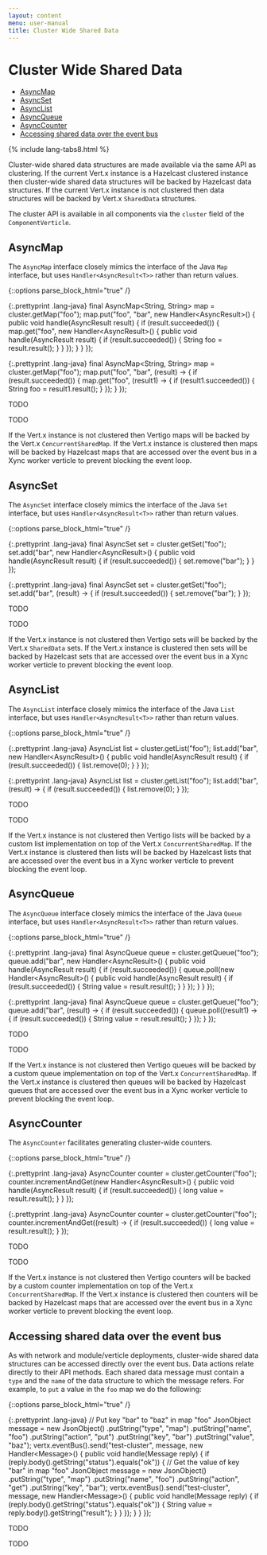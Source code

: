 ```yaml
---
layout: content
menu: user-manual
title: Cluster Wide Shared Data
---
```


# Cluster Wide Shared Data

* [AsyncMap](#asyncmap)
* [AsyncSet](#asyncset)
* [AsyncList](#asynclist)
* [AsyncQueue](#asyncqueue)
* [AsyncCounter](#asynccounter)
* [Accessing shared data over the event bus](#accessing-shared-data-over-the-event-bus)

{% include lang-tabs8.html %}

Cluster-wide shared data structures are made available via the same API as clustering.
If the current Vert.x instance is a Hazelcast clustered instance then cluster-wide
shared data structures will be backed by Hazelcast data structures. If the current
Vert.x instance is not clustered then data structures will be backed by Vert.x
`SharedData` structures.

The cluster API is available in all components via the `cluster` field of the
`ComponentVerticle`.

## AsyncMap

The `AsyncMap` interface closely mimics the interface of the Java `Map` interface,
but uses `Handler<AsyncResult<T>>` rather than return values.

{::options parse_block_html="true" /}
<div class="tab-content">
<div class="tab-pane active java">
  
{:.prettyprint .lang-java}
	final AsyncMap<String, String> map = cluster.getMap("foo");
	map.put("foo", "bar", new Handler<AsyncResult<String>>() {
	  public void handle(AsyncResult<String> result) {
	    if (result.succeeded()) {
	      map.get("foo", new Handler<AsyncResult<String>>() {
	        public void handle(AsyncResult<String> result) {
	          if (result.succeeded()) {
	            String foo = result.result();
	          }
	        }
	      });
	    }
	  }
	});
	
</div>
<div class="tab-pane java8">
  
{:.prettyprint .lang-java}
	final AsyncMap<String, String> map = cluster.getMap("foo");
	map.put("foo", "bar", (result) -> {
	  if (result.succeeded()) {
	    map.get("foo", (result1) -> {
	      if (result1.succeeded()) {
	        String foo = result1.result();
	      }
	    });
	  }
	});
	
</div>
<div class="tab-pane python">
  
TODO
	
</div>
<div class="tab-pane javascript">
  
TODO
	
</div>
</div>

If the Vert.x instance is not clustered then Vertigo maps will be backed by
the Vert.x `ConcurrentSharedMap`. If the Vert.x instance is clustered then maps
will be backed by Hazelcast maps that are accessed over the event bus in a Xync
worker verticle to prevent blocking the event loop.

## AsyncSet

The `AsyncSet` interface closely mimics the interface of the Java `Set` interface,
but uses `Handler<AsyncResult<T>>` rather than return values.

{::options parse_block_html="true" /}
<div class="tab-content">
<div class="tab-pane active java">

{:.prettyprint .lang-java}
	final AsyncSet<String> set = cluster.getSet("foo");
	set.add("bar", new Handler<AsyncResult<Boolean>>() {
	  public void handle(AsyncResult<Boolean> result) {
	    if (result.succeeded()) {
	      set.remove("bar");
	    }
	  }
	});
	
</div>
<div class="tab-pane java8">
  
{:.prettyprint .lang-java}
	final AsyncSet<String> set = cluster.getSet("foo");
	set.add("bar", (result) -> {
	  if (result.succeeded()) {
	    set.remove("bar");
	  }
	});
	
</div>
<div class="tab-pane python">
  
TODO
	
</div>
<div class="tab-pane javascript">
  
TODO
	
</div>
</div>

If the Vert.x instance is not clustered then Vertigo sets will be backed by
the Vert.x `SharedData` sets. If the Vert.x instance is clustered then sets
will be backed by Hazelcast sets that are accessed over the event bus in a Xync
worker verticle to prevent blocking the event loop.

## AsyncList

The `AsyncList` interface closely mimics the interface of the Java `List` interface,
but uses `Handler<AsyncResult<T>>` rather than return values.

{::options parse_block_html="true" /}
<div class="tab-content">
<div class="tab-pane active java">

{:.prettyprint .lang-java}
	AsyncList<String> list = cluster.getList("foo");
	list.add("bar", new Handler<AsyncResult<Boolean>>() {
	  public void handle(AsyncResult<Boolean> result) {
	    if (result.succeeded()) {
	      list.remove(0);
	    }
	  }
	});
	
</div>
<div class="tab-pane java8">
  
{:.prettyprint .lang-java}
	AsyncList<String> list = cluster.getList("foo");
	list.add("bar", (result) -> {
	  if (result.succeeded()) {
	    list.remove(0);
	  }
	});
	
</div>
<div class="tab-pane python">
  
TODO
	
</div>
<div class="tab-pane javascript">
  
TODO
	
</div>
</div>

If the Vert.x instance is not clustered then Vertigo lists will be backed by
a custom list implementation on top of the Vert.x `ConcurrentSharedMap`. If the
Vert.x instance is clustered then lists will be backed by Hazelcast lists that are
accessed over the event bus in a Xync worker verticle to prevent blocking the event loop.

## AsyncQueue

The `AsyncQueue` interface closely mimics the interface of the Java `Queue` interface,
but uses `Handler<AsyncResult<T>>` rather than return values.

{::options parse_block_html="true" /}
<div class="tab-content">
<div class="tab-pane active java">

{:.prettyprint .lang-java}
	final AsyncQueue<String> queue = cluster.getQueue("foo");
	queue.add("bar", new Handler<AsyncResult<Boolean>>() {
	  public void handle(AsyncResult<Boolean> result) {
	    if (result.succeeded()) {
	      queue.poll(new Handler<AsyncResult<String>>() {
	        public void handle(AsyncResult<String> result) {
	          if (result.succeeded()) {
	            String value = result.result();
	          }
	        }
	      });
	    }
	  }
	});
	
</div>
<div class="tab-pane java8">
  
{:.prettyprint .lang-java}
	final AsyncQueue<String> queue = cluster.getQueue("foo");
	queue.add("bar", (result) -> {
	  if (result.succeeded()) {
	    queue.poll((result1) -> {
	      if (result.succeeded()) {
	        String value = result.result();
	      }
	    });
	  }
	});
	
</div>
<div class="tab-pane python">
  
TODO
	
</div>
<div class="tab-pane javascript">
  
TODO
	
</div>
</div>

If the Vert.x instance is not clustered then Vertigo queues will be backed by
a custom queue implementation on top of the Vert.x `ConcurrentSharedMap`. If the
Vert.x instance is clustered then queues will be backed by Hazelcast queues that are
accessed over the event bus in a Xync worker verticle to prevent blocking the event loop.

## AsyncCounter

The `AsyncCounter` facilitates generating cluster-wide counters.

{::options parse_block_html="true" /}
<div class="tab-content">
<div class="tab-pane active java">

{:.prettyprint .lang-java}
	AsyncCounter counter = cluster.getCounter("foo");
	counter.incrementAndGet(new Handler<AsyncResult<Long>>() {
	  public void handle(AsyncResult<Long> result) {
	    if (result.succeeded()) {
	      long value = result.result();
	    }
	  }
	});
	
</div>
<div class="tab-pane java8">
  
{:.prettyprint .lang-java}
	AsyncCounter counter = cluster.getCounter("foo");
	counter.incrementAndGet((result) -> {
	  if (result.succeeded()) {
	    long value = result.result();
	  }
	});
	
</div>
<div class="tab-pane python">
  
TODO
	
</div>
<div class="tab-pane javascript">
  
TODO
	
</div>
</div>

If the Vert.x instance is not clustered then Vertigo counters will be backed by
a custom counter implementation on top of the Vert.x `ConcurrentSharedMap`. If the
Vert.x instance is clustered then counters will be backed by Hazelcast maps that are
accessed over the event bus in a Xync worker verticle to prevent blocking the event loop.

## Accessing shared data over the event bus

As with network and module/verticle deployments, cluster-wide shared data structures
can be accessed directly over the event bus. Data actions relate directly to their
API methods. Each shared data message must contain a `type` and the `name` of the
data structure to which the message refers. For example, to `put` a value in the
`foo` map we do the following:

{::options parse_block_html="true" /}
<div class="tab-content">
<div class="tab-pane active java java8">

{:.prettyprint .lang-java}
	// Put key "bar" to "baz" in map "foo"
	JsonObject message = new JsonObject()
	  .putString("type", "map")
	  .putString("name", "foo")
	  .putString("action", "put")
	  .putString("key", "bar")
	  .putString("value", "baz");
	vertx.eventBus().send("test-cluster", message, new Handler<Message<JsonObject>>() {
	  public void handle(Message<JsonObject> reply) {
	    if (reply.body().getString("status").equals("ok")) {
	      // Get the value of key "bar" in map "foo"
	      JsonObject message = new JsonObject()
	        .putString("type", "map")
	        .putString("name", "foo")
	        .putString("action", "get")
	        .putString("key", "bar");
	      vertx.eventBus().send("test-cluster", message, new Handler<Message<JsonObject>>() {
	        public void handle(Message<JsonObject> reply) {
	          if (reply.body().getString("status").equals("ok")) {
	            String value = reply.body().getString("result");
	          }
	        }
	      });
	    }
	  }
	});
	
</div>
<div class="tab-pane python">
  
TODO
	
</div>
<div class="tab-pane javascript">
  
TODO
	
</div>
</div>
